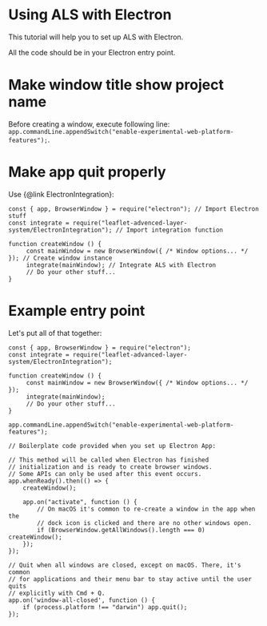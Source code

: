 # Using ALS with Electron

This tutorial will help you to set up ALS with Electron.

All the code should be in your Electron entry point.

# Make window title show project name

Before creating a window, execute following line: `app.commandLine.appendSwitch("enable-experimental-web-platform-features");`.

# Make app quit properly

Use {@link ElectronIntegration}:

```
const { app, BrowserWindow } = require("electron"); // Import Electron stuff
const integrate = require("leaflet-advenced-layer-system/ElectronIntegration"); // Import integration function

function createWindow () {
     const mainWindow = new BrowserWindow({ /* Window options... */ }); // Create window instance
     integrate(mainWindow); // Integrate ALS with Electron
     // Do your other stuff...
}
```

# Example entry point

Let's put all of that together:

```
const { app, BrowserWindow } = require("electron");
const integrate = require("leaflet-advanced-layer-system/ElectronIntegration");

function createWindow () {
     const mainWindow = new BrowserWindow({ /* Window options... */ });
     integrate(mainWindow);
     // Do your other stuff...
}

app.commandLine.appendSwitch("enable-experimental-web-platform-features");

// Boilerplate code provided when you set up Electron App:

// This method will be called when Electron has finished
// initialization and is ready to create browser windows.
// Some APIs can only be used after this event occurs.
app.whenReady().then(() => {
	createWindow();

	app.on("activate", function () {
		// On macOS it's common to re-create a window in the app when the
		// dock icon is clicked and there are no other windows open.
		if (BrowserWindow.getAllWindows().length === 0) createWindow();
	});
});

// Quit when all windows are closed, except on macOS. There, it's common
// for applications and their menu bar to stay active until the user quits
// explicitly with Cmd + Q.
app.on('window-all-closed', function () {
	if (process.platform !== "darwin") app.quit();
});
```